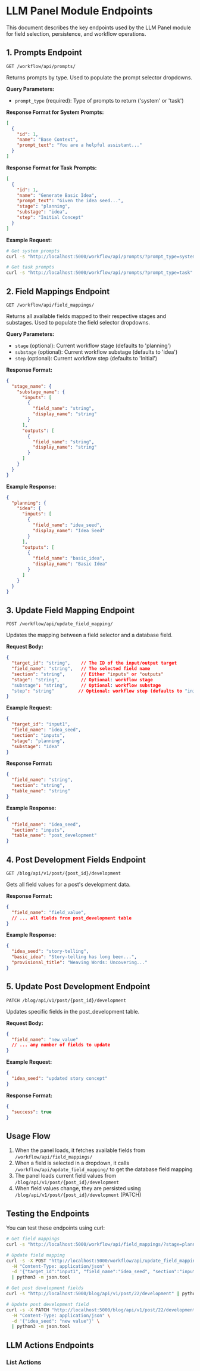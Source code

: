 # LLM Panel Module Endpoints

This document describes the key endpoints used by the LLM Panel module for field selection, persistence, and workflow operations.

## 1. Prompts Endpoint

```http
GET /workflow/api/prompts/
```

Returns prompts by type. Used to populate the prompt selector dropdowns.

**Query Parameters:**
- `prompt_type` (required): Type of prompts to return ('system' or 'task')

**Response Format for System Prompts:**
```json
[
  {
    "id": 1,
    "name": "Base Context",
    "prompt_text": "You are a helpful assistant..."
  }
]
```

**Response Format for Task Prompts:**
```json
[
  {
    "id": 1,
    "name": "Generate Basic Idea",
    "prompt_text": "Given the idea seed...",
    "stage": "planning",
    "substage": "idea",
    "step": "Initial Concept"
  }
]
```

**Example Request:**
```bash
# Get system prompts
curl -s "http://localhost:5000/workflow/api/prompts/?prompt_type=system" | python3 -m json.tool

# Get task prompts
curl -s "http://localhost:5000/workflow/api/prompts/?prompt_type=task" | python3 -m json.tool
```

## 2. Field Mappings Endpoint

```http
GET /workflow/api/field_mappings/
```

Returns all available fields mapped to their respective stages and substages. Used to populate the field selector dropdowns.

**Query Parameters:**
- `stage` (optional): Current workflow stage (defaults to 'planning')
- `substage` (optional): Current workflow substage (defaults to 'idea')
- `step` (optional): Current workflow step (defaults to 'Initial')

**Response Format:**
```json
{
  "stage_name": {
    "substage_name": {
      "inputs": [
        {
          "field_name": "string",
          "display_name": "string"
        }
      ],
      "outputs": [
        {
          "field_name": "string",
          "display_name": "string"
        }
      ]
    }
  }
}
```

**Example Response:**
```json
{
  "planning": {
    "idea": {
      "inputs": [
        {
          "field_name": "idea_seed",
          "display_name": "Idea Seed"
        }
      ],
      "outputs": [
        {
          "field_name": "basic_idea",
          "display_name": "Basic Idea"
        }
      ]
    }
  }
}
```

## 3. Update Field Mapping Endpoint

```http
POST /workflow/api/update_field_mapping/
```

Updates the mapping between a field selector and a database field.

**Request Body:**
```json
{
  "target_id": "string",    // The ID of the input/output target
  "field_name": "string",   // The selected field name
  "section": "string",      // Either "inputs" or "outputs"
  "stage": "string",        // Optional: workflow stage
  "substage": "string",     // Optional: workflow substage
  "step": "string"         // Optional: workflow step (defaults to "initial")
}
```

**Example Request:**
```json
{
  "target_id": "input1",
  "field_name": "idea_seed",
  "section": "inputs",
  "stage": "planning",
  "substage": "idea"
}
```

**Response Format:**
```json
{
  "field_name": "string",
  "section": "string",
  "table_name": "string"
}
```

**Example Response:**
```json
{
  "field_name": "idea_seed",
  "section": "inputs",
  "table_name": "post_development"
}
```

## 4. Post Development Fields Endpoint

```http
GET /blog/api/v1/post/{post_id}/development
```

Gets all field values for a post's development data.

**Response Format:**
```json
{
  "field_name": "field_value",
  // ... all fields from post_development table
}
```

**Example Response:**
```json
{
  "idea_seed": "story-telling",
  "basic_idea": "Story-telling has long been...",
  "provisional_title": "Weaving Words: Uncovering..."
}
```

## 5. Update Post Development Endpoint

```http
PATCH /blog/api/v1/post/{post_id}/development
```

Updates specific fields in the post_development table.

**Request Body:**
```json
{
  "field_name": "new_value"
  // ... any number of fields to update
}
```

**Example Request:**
```json
{
  "idea_seed": "updated story concept"
}
```

**Response Format:**
```json
{
  "success": true
}
```

## Usage Flow

1. When the panel loads, it fetches available fields from `/workflow/api/field_mappings/`
2. When a field is selected in a dropdown, it calls `/workflow/api/update_field_mapping/` to get the database field mapping
3. The panel loads current field values from `/blog/api/v1/post/{post_id}/development`
4. When field values change, they are persisted using `/blog/api/v1/post/{post_id}/development` (PATCH)

## Testing the Endpoints

You can test these endpoints using curl:

```bash
# Get field mappings
curl -s "http://localhost:5000/workflow/api/field_mappings/?stage=planning&substage=idea" | python3 -m json.tool

# Update field mapping
curl -s -X POST "http://localhost:5000/workflow/api/update_field_mapping/" \
  -H "Content-Type: application/json" \
  -d '{"target_id":"input1", "field_name":"idea_seed", "section":"inputs", "stage":"planning", "substage":"idea"}' \
  | python3 -m json.tool

# Get post development fields
curl -s "http://localhost:5000/blog/api/v1/post/22/development" | python3 -m json.tool

# Update post development field
curl -s -X PATCH "http://localhost:5000/blog/api/v1/post/22/development" \
  -H "Content-Type: application/json" \
  -d '{"idea_seed": "new value"}' \
  | python3 -m json.tool
```

## LLM Actions Endpoints

### List Actions
```